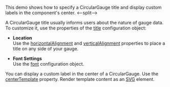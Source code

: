 This demo shows how to specify a CircularGauge title and display custom labels in the component's center. 
<--split-->

A CircularGauge title usually informs users about the nature of gauge data. To customize it, use the properties of the [title](/Documentation/ApiReference/UI_Components/dxCircularGauge/Configuration/title/) configuration object:

- **Location**    
Use the [horizontalAlignment](/Documentation/ApiReference/UI_Components/dxCircularGauge/Configuration/title/#horizontalAlignment) and [verticalAlignment](/Documentation/ApiReference/UI_Components/dxCircularGauge/Configuration/title/#verticalAlignment) properties to place a title on any side of your gauge.

- **Font Settings**    
Use the [font](/Documentation/ApiReference/UI_Components/dxCircularGauge/Configuration/title/font/) configuration object.

You can display a custom label in the center of a CircularGauge. Use the [centerTemplate](/Documentation/ApiReference/UI_Components/dxCircularGauge/Configuration/#centerTemplate) property. Render template content as an [SVG](https://developer.mozilla.org/en-US/docs/Web/SVG) element.